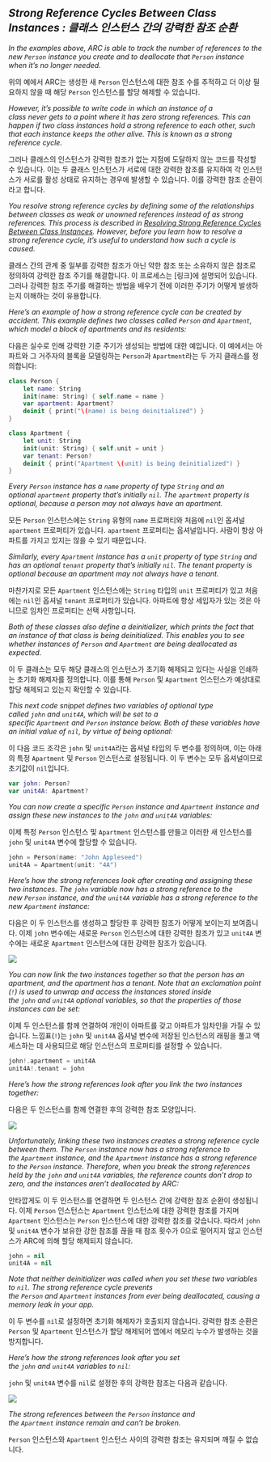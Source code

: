 ## *Strong Reference Cycles Between Class Instances : 클래스 인스턴스 간의 강력한 참조 순환*

*In the examples above, ARC is able to track the number of references to the new `Person` instance you create and to deallocate that `Person` instance when it’s no longer needed.*

위의 예에서 ARC는 생성한 새 `Person` 인스턴스에 대한 참조 수를 추적하고 더 이상 필요하지 않을 때 해당 `Person` 인스턴스를 할당 해제할 수 있습니다.

*However, it’s possible to write code in which an instance of a class never gets to a point where it has zero strong references. This can happen if two class instances hold a strong reference to each other, such that each instance keeps the other alive. This is known as a strong reference cycle.*

그러나 클래스의 인스턴스가 강력한 참조가 없는 지점에 도달하지 않는 코드를 작성할 수 있습니다. 이는 두 클래스 인스턴스가 서로에 대한 강력한 참조를 유지하여 각 인스턴스가 서로를 활성 상태로 유지하는 경우에 발생할 수 있습니다. 이를 강력한 참조 순환이라고 합니다.

*You resolve strong reference cycles by defining some of the relationships between classes as weak or unowned references instead of as strong references. This process is described in [Resolving Strong Reference Cycles Between Class Instances](https://docs.swift.org/swift-book/documentation/the-swift-programming-language/automaticreferencecounting#Resolving-Strong-Reference-Cycles-Between-Class-Instances). However, before you learn how to resolve a strong reference cycle, it’s useful to understand how such a cycle is caused.*

클래스 간의 관계 중 일부를 강력한 참조가 아닌 약한 참조 또는 소유하지 않은 참조로 정의하여 강력한 참조 주기를 해결합니다. 이 프로세스는 [링크]에 설명되어 있습니다. 그러나 강력한 참조 주기를 해결하는 방법을 배우기 전에 이러한 주기가 어떻게 발생하는지 이해하는 것이 유용합니다.

*Here’s an example of how a strong reference cycle can be created by accident. This example defines two classes called `Person` and `Apartment`, which model a block of apartments and its residents:*

다음은 실수로 인해 강력한 기준 주기가 생성되는 방법에 대한 예입니다. 이 예에서는 아파트와 그 거주자의 블록을 모델링하는 `Person`과 `Apartment`라는 두 가지 클래스를 정의합니다:

```swift
class Person {
    let name: String
    init(name: String) { self.name = name }
    var apartment: Apartment?
    deinit { print("\(name) is being deinitialized") }
}

class Apartment {
    let unit: String
    init(unit: String) { self.unit = unit }
    var tenant: Person?
    deinit { print("Apartment \(unit) is being deinitialized") }
}
```

*Every `Person` instance has a `name` property of type `String` and an optional `apartment` property that’s initially `nil`. The `apartment` property is optional, because a person may not always have an apartment.*

모든 `Person` 인스턴스에는 `String` 유형의 `name` 프로퍼티와 처음에 `nil`인 옵셔널 `apartment` 프로퍼티가 있습니다. `apartment` 프로퍼티는 옵셔널입니다. 사람이 항상 아파트를 가지고 있지는 않을 수 있기 때문입니다.

*Similarly, every `Apartment` instance has a `unit` property of type `String` and has an optional `tenant` property that’s initially `nil`. The tenant property is optional because an apartment may not always have a tenant.*

마찬가지로 모든 `Apartment` 인스턴스에는 `String` 타입의 `unit` 프로퍼티가 있고 처음에는 `nil`인 옵셔널 `tenant` 프로퍼티가 있습니다. 아파트에 항상 세입자가 있는 것은 아니므로 임차인 프로퍼티는 선택 사항입니다.

*Both of these classes also define a deinitializer, which prints the fact that an instance of that class is being deinitialized. This enables you to see whether instances of `Person` and `Apartment` are being deallocated as expected.*

이 두 클래스는 모두 해당 클래스의 인스턴스가 초기화 해제되고 있다는 사실을 인쇄하는 초기화 해제자를 정의합니다. 이를 통해 `Person` 및 `Apartment` 인스턴스가 예상대로 할당 해제되고 있는지 확인할 수 있습니다.

*This next code snippet defines two variables of optional type called `john` and `unit4A`, which will be set to a specific `Apartment` and `Person` instance below. Both of these variables have an initial value of `nil`, by virtue of being optional:*

이 다음 코드 조각은 `john` 및 `unit4A`라는 옵셔널 타입의 두 변수를 정의하며, 이는 아래의 특정 `Apartment` 및 `Person` 인스턴스로 설정됩니다. 이 두 변수는 모두 옵셔널이므로 초기값이 `nil`입니다.

```swift
var john: Person?
var unit4A: Apartment?
```

*You can now create a specific `Person` instance and `Apartment` instance and assign these new instances to the `john` and `unit4A` variables:*

이제 특정 `Person` 인스턴스 및 `Apartment` 인스턴스를 만들고 이러한 새 인스턴스를 `john` 및 `unit4A` 변수에 할당할 수 있습니다.

```swift
john = Person(name: "John Appleseed")
unit4A = Apartment(unit: "4A")
```

*Here’s how the strong references look after creating and assigning these two instances. The `john` variable now has a strong reference to the new `Person` instance, and the `unit4A` variable has a strong reference to the new `Apartment` instance:*

다음은 이 두 인스턴스를 생성하고 할당한 후 강력한 참조가 어떻게 보이는지 보여줍니다. 이제 `john` 변수에는 새로운 `Person` 인스턴스에 대한 강력한 참조가 있고 `unit4A` 변수에는 새로운 `Apartment` 인스턴스에 대한 강력한 참조가 있습니다.

*![](https://docs.swift.org/swift-book/images/referenceCycle01@2x.png)*

*You can now link the two instances together so that the person has an apartment, and the apartment has a tenant. Note that an exclamation point (`!`) is used to unwrap and access the instances stored inside the `john` and `unit4A` optional variables, so that the properties of those instances can be set:*

이제 두 인스턴스를 함께 연결하여 개인이 아파트를 갖고 아파트가 임차인을 가질 수 있습니다. 느낌표(`!`)는 `john` 및 `unit4A` 옵셔널 변수에 저장된 인스턴스의 래핑을 풀고 액세스하는 데 사용되므로 해당 인스턴스의 프로퍼티를 설정할 수 있습니다.

```swift
john!.apartment = unit4A
unit4A!.tenant = john
```

*Here’s how the strong references look after you link the two instances together:*

다음은 두 인스턴스를 함께 연결한 후의 강력한 참조 모양입니다.

*![](https://docs.swift.org/swift-book/images/referenceCycle02@2x.png)*

*Unfortunately, linking these two instances creates a strong reference cycle between them. The `Person` instance now has a strong reference to the `Apartment` instance, and the `Apartment` instance has a strong reference to the `Person` instance. Therefore, when you break the strong references held by the `john` and `unit4A` variables, the reference counts don’t drop to zero, and the instances aren’t deallocated by ARC:*

안타깝게도 이 두 인스턴스를 연결하면 두 인스턴스 간에 강력한 참조 순환이 생성됩니다. 이제 `Person` 인스턴스는 `Apartment` 인스턴스에 대한 강력한 참조를 가지며 `Apartment` 인스턴스는 `Person` 인스턴스에 대한 강력한 참조를 갖습니다. 따라서 `john` 및 `unit4A` 변수가 보유한 강한 참조를 끊을 때 참조 횟수가 0으로 떨어지지 않고 인스턴스가 ARC에 의해 할당 해제되지 않습니다.

```swift
john = nil
unit4A = nil
```

*Note that neither deinitializer was called when you set these two variables to `nil`. The strong reference cycle prevents the `Person` and `Apartment` instances from ever being deallocated, causing a memory leak in your app.*

이 두 변수를 `nil`로 설정하면 초기화 해제자가 호출되지 않습니다. 강력한 참조 순환은 `Person` 및 `Apartment` 인스턴스가 할당 해제되어 앱에서 메모리 누수가 발생하는 것을 방지합니다.

*Here’s how the strong references look after you set the `john` and `unit4A` variables to `nil`:*

`john` 및 `unit4A` 변수를 `nil`로 설정한 후의 강력한 참조는 다음과 같습니다.

*![](https://docs.swift.org/swift-book/images/referenceCycle03@2x.png)*

*The strong references between the `Person` instance and the `Apartment` instance remain and can’t be broken.*

`Person` 인스턴스와 `Apartment` 인스턴스 사이의 강력한 참조는 유지되며 깨질 수 없습니다.
